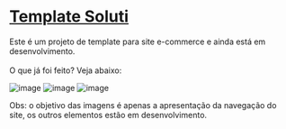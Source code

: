 <a href="#"><h1>Template Soluti</h1></a>
<P>Este é um projeto de template para site e-commerce e ainda está em desenvolvimento.<br><br>O que já foi feito? Veja abaixo:</P>

![image](https://user-images.githubusercontent.com/101147431/169920779-e55ac71c-7783-4762-a23f-7138c6b25634.png)
![image](https://user-images.githubusercontent.com/101147431/169920848-8f75b81a-208d-453b-bf9b-9c359b73605d.png)
![image](https://user-images.githubusercontent.com/101147431/169920936-8b69c7f2-9336-488d-b6c2-76de04673b9b.png)

<p>Obs: o objetivo das imagens é apenas a apresentação da navegação do site, os outros elementos estão em desenvolvimento.</p>

